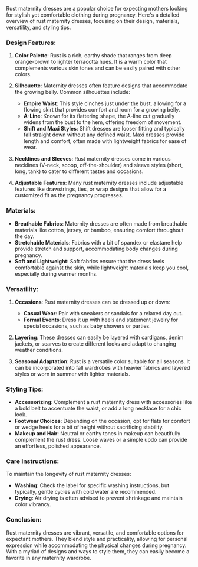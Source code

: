 Rust maternity dresses are a popular choice for expecting mothers looking for stylish yet comfortable clothing during pregnancy. Here's a detailed overview of rust maternity dresses, focusing on their design, materials, versatility, and styling tips.

### Design Features:

1. **Color Palette**: Rust is a rich, earthy shade that ranges from deep orange-brown to lighter terracotta hues. It is a warm color that complements various skin tones and can be easily paired with other colors.

2. **Silhouette**: Maternity dresses often feature designs that accommodate the growing belly. Common silhouettes include:
   - **Empire Waist**: This style cinches just under the bust, allowing for a flowing skirt that provides comfort and room for a growing belly.
   - **A-Line**: Known for its flattering shape, the A-line cut gradually widens from the bust to the hem, offering freedom of movement.
   - **Shift and Maxi Styles**: Shift dresses are looser fitting and typically fall straight down without any defined waist. Maxi dresses provide length and comfort, often made with lightweight fabrics for ease of wear.

3. **Necklines and Sleeves**: Rust maternity dresses come in various necklines (V-neck, scoop, off-the-shoulder) and sleeve styles (short, long, tank) to cater to different tastes and occasions.

4. **Adjustable Features**: Many rust maternity dresses include adjustable features like drawstrings, ties, or wrap designs that allow for a customized fit as the pregnancy progresses.

### Materials:

- **Breathable Fabrics**: Maternity dresses are often made from breathable materials like cotton, jersey, or bamboo, ensuring comfort throughout the day.
- **Stretchable Materials**: Fabrics with a bit of spandex or elastane help provide stretch and support, accommodating body changes during pregnancy.
- **Soft and Lightweight**: Soft fabrics ensure that the dress feels comfortable against the skin, while lightweight materials keep you cool, especially during warmer months.

### Versatility:

1. **Occasions**: Rust maternity dresses can be dressed up or down:
   - **Casual Wear**: Pair with sneakers or sandals for a relaxed day out.
   - **Formal Events**: Dress it up with heels and statement jewelry for special occasions, such as baby showers or parties.

2. **Layering**: These dresses can easily be layered with cardigans, denim jackets, or scarves to create different looks and adapt to changing weather conditions.

3. **Seasonal Adaptation**: Rust is a versatile color suitable for all seasons. It can be incorporated into fall wardrobes with heavier fabrics and layered styles or worn in summer with lighter materials.

### Styling Tips:

- **Accessorizing**: Complement a rust maternity dress with accessories like a bold belt to accentuate the waist, or add a long necklace for a chic look.
- **Footwear Choices**: Depending on the occasion, opt for flats for comfort or wedge heels for a bit of height without sacrificing stability.
- **Makeup and Hair**: Neutral or earthy tones in makeup can beautifully complement the rust dress. Loose waves or a simple updo can provide an effortless, polished appearance.
  
### Care Instructions:

To maintain the longevity of rust maternity dresses:
- **Washing**: Check the label for specific washing instructions, but typically, gentle cycles with cold water are recommended.
- **Drying**: Air drying is often advised to prevent shrinkage and maintain color vibrancy.

### Conclusion:

Rust maternity dresses are vibrant, versatile, and comfortable options for expectant mothers. They blend style and practicality, allowing for personal expression while accommodating the physical changes during pregnancy. With a myriad of designs and ways to style them, they can easily become a favorite in any maternity wardrobe.